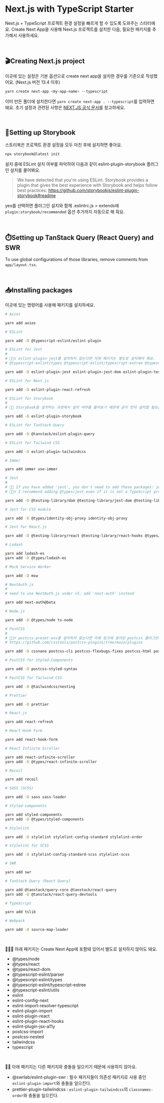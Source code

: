 # Next.js with TypeScript Starter

Next.js + TypeScript 프로젝트 환경 설정을 빠르게 할 수 있도록 도와주는 스타터예요. Create Next App을 사용해 Next.js 프로젝트를 설치한 다음, 필요한 패키지를 추가해서 사용하세요.

<br>

## 🎬Creating Next.js project

이곳에 있는 설정은 기본 옵션으로 create next app을 설치한 경우를 기준으로 작성했어요. (Next.js 버전 13.4 이후)

```bash
yarn create next-app <my-app-name> --typescript
```

이미 만든 폴더에 설치한다면 `yarn create next-app . --typescript`를 입력하면 돼요. 초기 설정과 관련된 사항은 [NEXT.JS 공식 문서](https://nextjs.org/docs/api-reference/create-next-app)를 참고하세요.

<br>

## 📒Setting up Storybook

스토리북은 프로젝트 환경 설정을 모두 마친 후에 설치하면 좋아요.

```bash
npx storybook@latest init
```

설치 중에 ESLint 설치 여부를 파악하여 다음과 같이 eslint-plugin-storybook 플러그인 설치를 물어봐요.

> We have detected that you're using ESLint. Storybook provides a plugin that gives the best experience with Storybook and helps follow best practices: <https://github.com/storybookjs/eslint-plugin-storybook#readme>

yes를 선택하면 플러그인 설치와 함께 .eslintrc.js > extends에 `plugin:storybook/recommended` 옵션 추가까지 자동으로 해 줘요.

<br>

## ⏱️Setting up TanStack Query (React Query) and SWR

To use global configurations of those libraries, remove comments from `app/layout.tsx`.

<br>

## 📥Installing packages

이곳에 있는 명령어를 사용해 패키지를 설치하세요.

```bash
# Axios

yarn add axios

# ESLint

yarn add -D @typescript-eslint/eslint-plugin

# ESLint for Jest
#
# 💁🏻‍♀️ eslint-plugin-jest를 설치하지 않는다면 아래 패키지는 별도로 설치해야 해요.
# @typescript-eslint/types @typescript-eslint/typescript-estree @typescript-eslint/utils

yarn add -D eslint-plugin-jest eslint-plugin-jest-dom eslint-plugin-testing-library

# ESLint for Next.js

yarn add -D eslint-plugin-react-refresh

# ESLint for Storybook
#
# 💁🏻 Storybook을 설치하는 과정에서 설치 여부를 물어보기 때문에 굳이 먼저 설치할 필요는 없어요.

yarn add -D eslint-plugin-storybook

# ESLint for TanStack Query

yarn add -D @tanstack/eslint-plugin-query

# ESLint for Tailwind CSS

yarn add -D eslint-plugin-tailwindcss

# Immer

yarn add immer use-immer

# Jest
#
# 💁🏻 If you have added 'jest', you don't need to add these packages: jest-resolve and jest-resolve-dependencies.
# 💁🏻‍♂️ I recommend adding @types/jest even if it is not a TypeScript project because of its IntelliSense.

yarn add -D @testing-library/dom @testing-library/jest-dom @testing-library/user-event @types/jest jest jest-environment-jsdom jest-watch-typeahead jsdom ts-jest

# Jest for CSS module

yarn add -D @types/identity-obj-proxy identity-obj-proxy

# Jest for React.js

yarn add -D @testing-library/react @testing-library/react-hooks @types/react-test-renderer react-test-renderer

# Lodash

yarn add lodash-es
yarn add -D @types/lodash-es

# Mock Service Worker

yarn add -D msw

# NextAuth.js
#
# need to use NextAuth.js under v5, add 'next-auth' instead

yarn add next-auth@beta

# Node.js

yarn add -D @types/node ts-node

# PostCSS
#
# 💁🏻‍♂️ postcss-preset-env를 설치하지 않는다면 아래 링크에 정리된 postcss 플러그인은 별도로 설치해야 해요.
# https://github.com/csstools/postcss-plugins/tree/main/plugins

yarn add -D cssnano postcss-cli postcss-flexbugs-fixes postcss-html postcss-loader postcss-normalize postcss-preset-env postcss-syntax postcss-url

# PostCSS for Styled-Components

yarn add -D postcss-styled-syntax

# PostCSS for Tailwind CSS

yarn add -D @tailwindcss/nesting

# Prettier

yarn add -D prettier

# React.js

yarn add react-refresh

# React Hook Form

yarn add react-hook-form

# React Infinite Scroller

yarn add react-infinite-scroller
yarn add -D @types/react-infinite-scroller

# Recoil

yarn add recoil

# SASS (SCSS)

yarn add -D sass sass-loader

# Styled-components

yarn add styled-components
yarn add -D @types/styled-components

# Stylelint

yarn add -D stylelint stylelint-config-standard stylelint-order

# Stylelint for SCSS

yarn add -D stylelint-config-standard-scss stylelint-scss

# SWR

yarn add swr

# TanStack Query (React Query)

yarn add @tanstack/query-core @tanstack/react-query
yarn add -D @tanstack/react-query-devtools

# TypeScript

yarn add tslib

# Webpack

yarn add -D source-map-loader
```

<br>

💁🏻‍♀️ 아래 패키지는 Create Next App에 포함돼 있어서 별도로 설치하지 않아도 돼요.

- @types/node
- @types/react
- @types/react-dom
- @typescript-eslint/parser
- @typescript-eslint/types
- @typescript-eslint/typescript-estree
- @typescript-eslint/utils
- eslint
- eslint-config-next
- eslint-import-resolver-typescript
- eslint-plugin-import
- eslint-plugin-react
- eslint-plugin-react-hooks
- eslint-plugin-jsx-a11y
- postcss-import
- postcss-nested
- tailwindcss
- typescript

<br>

💁🏻 아래 패키지는 다른 패키지와 충돌을 일으키기 때문에 사용하지 않아요.

- @swrlab/eslint-plugin-swr : 필수 패키지들이 의존성 패키지로 사용 중인 `eslint-plugin-import`와 충돌을 일으킨다.
- prettier-plugin-tailwindcss : `eslint-plugin-tailwindcss`의 `classnames-order`와 충돌을 일으킨다.
